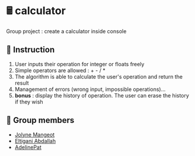 # 🖩 calculator 
<!-- # ✖️➗➕➖🟰 Calculator -->
Group project : create a calculator inside console

## 📝 Instruction 
1. User inputs their operation for integer or floats freely
2. Simple operators are allowed : + - / *
3. The algorithm is able to calculate the user's operation and return the result
4. Management of errors (wrong input, impossible operations)...
5. **bonus** : display the history of operation. The user can erase the history if they wish


## 👥 Group members
- [Jolyne Mangeot](https://github.com/jolyne-mangeot)
- [Eltigani Abdallah](https://github.com/eltigani-abdallah)
- [AdelinePat](https://github.com/AdelinePat)
